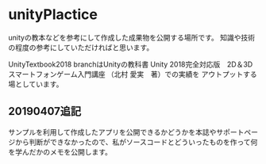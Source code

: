 # unityPlactice

unityの教本などを参考にして作成した成果物を公開する場所です。
知識や技術の程度の参考にしていただければと思います。

UnityTextbook2018 branchはUnityの教科書 Unity 2018完全対応版　2D＆3Dスマートフォンゲーム入門講座 （北村 愛実　著）での実績を アウトプットする場としています。

## 20190407追記

サンプルを利用して作成したアプリを公開できるかどうかを本誌やサポートページから判断ができなかったので、私がソースコードとどういったものを作って何を学んだかのメモを公開します。
